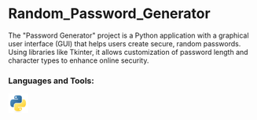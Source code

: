 # Random_Password_Generator
The "Password Generator" project is a Python application with a graphical user interface (GUI) that helps users create secure, random passwords. Using libraries like Tkinter, it allows customization of password length and character types to enhance online security.
<h3 align="left">Languages and Tools:</h3>
<p align="left"> <a href="https://www.python.org" target="_blank" rel="noreferrer"> <img src="https://raw.githubusercontent.com/devicons/devicon/master/icons/python/python-original.svg" alt="python" width="40" height="40"/> </a> </p>
